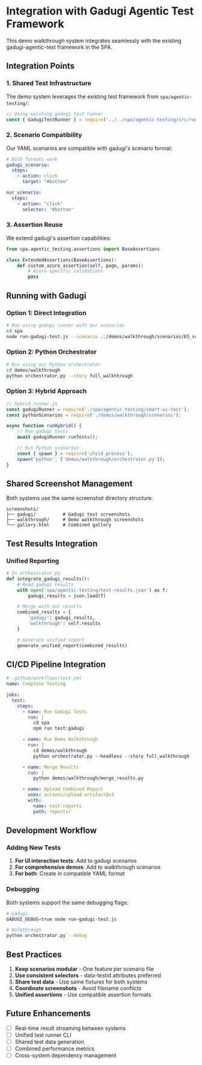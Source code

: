 # Integration with Gadugi Agentic Test Framework

This demo walkthrough system integrates seamlessly with the existing gadugi-agentic-test framework in the SPA.

## Integration Points

### 1. Shared Test Infrastructure

The demo system leverages the existing test framework from `spa/agentic-testing/`:

```javascript
// Using existing gadugi test runner
const { GadugiTestRunner } = require('../../spa/agentic-testing/src/runner');
```

### 2. Scenario Compatibility

Our YAML scenarios are compatible with gadugi's scenario format:

```yaml
# Both formats work
gadugi_scenario:
  steps:
    - action: click
      target: "#button"

our_scenario:
  steps:
    - action: "click"
      selector: "#button"
```

### 3. Assertion Reuse

We extend gadugi's assertion capabilities:

```python
from spa.agentic_testing.assertions import BaseAssertions

class ExtendedAssertions(BaseAssertions):
    def custom_azure_assertion(self, page, params):
        # Azure-specific validations
        pass
```

## Running with Gadugi

### Option 1: Direct Integration

```bash
# Run using gadugi runner with our scenarios
cd spa
node run-gadugi-test.js --scenario ../demos/walkthrough/scenarios/03_scan.yaml
```

### Option 2: Python Orchestrator

```bash
# Run using our Python orchestrator
cd demos/walkthrough
python orchestrator.py --story full_walkthrough
```

### Option 3: Hybrid Approach

```javascript
// hybrid_runner.js
const gadugiRunner = require('./spa/agentic-testing/smart-ui-test');
const pythonScenarios = require('./demos/walkthrough/scenarios');

async function runHybrid() {
    // Run gadugi tests
    await gadugiRunner.runTests();

    // Run Python scenarios
    const { spawn } = require('child_process');
    spawn('python', ['demos/walkthrough/orchestrator.py']);
}
```

## Shared Screenshot Management

Both systems use the same screenshot directory structure:

```
screenshots/
├── gadugi/          # Gadugi test screenshots
├── walkthrough/     # Demo walkthrough screenshots
└── gallery.html     # Combined gallery
```

## Test Results Integration

### Unified Reporting

```python
# In orchestrator.py
def integrate_gadugi_results():
    # Read gadugi results
    with open('spa/agentic-testing/test-results.json') as f:
        gadugi_results = json.load(f)

    # Merge with our results
    combined_results = {
        'gadugi': gadugi_results,
        'walkthrough': self.results
    }

    # Generate unified report
    generate_unified_report(combined_results)
```

## CI/CD Pipeline Integration

```yaml
# .github/workflows/test.yml
name: Complete Testing

jobs:
  test:
    steps:
      - name: Run Gadugi Tests
        run: |
          cd spa
          npm run test:gadugi

      - name: Run Demo Walkthrough
        run: |
          cd demos/walkthrough
          python orchestrator.py --headless --story full_walkthrough

      - name: Merge Results
        run: |
          python demos/walkthrough/merge_results.py

      - name: Upload Combined Report
        uses: actions/upload-artifact@v3
        with:
          name: test-reports
          path: reports/
```

## Development Workflow

### Adding New Tests

1. **For UI interaction tests**: Add to gadugi scenarios
2. **For comprehensive demos**: Add to walkthrough scenarios
3. **For both**: Create in compatible YAML format

### Debugging

Both systems support the same debugging flags:

```bash
# Gadugi
GADUGI_DEBUG=true node run-gadugi-test.js

# Walkthrough
python orchestrator.py --debug
```

## Best Practices

1. **Keep scenarios modular** - One feature per scenario file
2. **Use consistent selectors** - data-testid attributes preferred
3. **Share test data** - Use same fixtures for both systems
4. **Coordinate screenshots** - Avoid filename conflicts
5. **Unified assertions** - Use compatible assertion formats

## Future Enhancements

- [ ] Real-time result streaming between systems
- [ ] Unified test runner CLI
- [ ] Shared test data generation
- [ ] Combined performance metrics
- [ ] Cross-system dependency management
